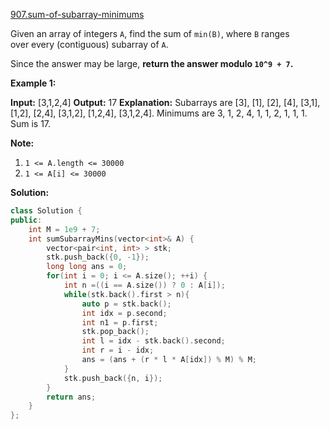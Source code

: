 [907.sum-of-subarray-minimums](https://leetcode.com/problems/sum-of-subarray-minimums/)  

Given an array of integers `A`, find the sum of `min(B)`, where `B` ranges over every (contiguous) subarray of `A`.

Since the answer may be large, **return the answer modulo `10^9 + 7`.**

**Example 1:**

**Input:** \[3,1,2,4\]
**Output:** 17
**Explanation:** Subarrays are \[3\], \[1\], \[2\], \[4\], \[3,1\], \[1,2\], \[2,4\], \[3,1,2\], \[1,2,4\], \[3,1,2,4\]. 
Minimums are 3, 1, 2, 4, 1, 1, 2, 1, 1, 1.  Sum is 17.

**Note:**

1.  `1 <= A.length <= 30000`
2.  `1 <= A[i] <= 30000`  



**Solution:**  

```cpp
class Solution {
public:
    int M = 1e9 + 7;
    int sumSubarrayMins(vector<int>& A) {
        vector<pair<int, int> > stk;
        stk.push_back({0, -1});
        long long ans = 0;
        for(int i = 0; i <= A.size(); ++i) {
            int n =((i == A.size()) ? 0 : A[i]);
            while(stk.back().first > n){
                auto p = stk.back();
                int idx = p.second;
                int n1 = p.first;
                stk.pop_back();
                int l = idx - stk.back().second;
                int r = i - idx;
                ans = (ans + (r * l * A[idx]) % M) % M;
            }
            stk.push_back({n, i});
        }
        return ans;
    }
};
```
      